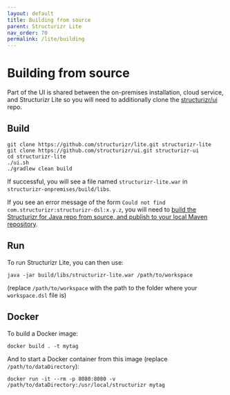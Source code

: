 ```yaml
---
layout: default
title: Building from source
parent: Structurizr Lite
nav_order: 70
permalink: /lite/building
---
```


# Building from source

Part of the UI is shared between the on-premises installation, cloud service, and Structurizr Lite
so you will need to additionally clone the [structurizr/ui](https://github.com/structurizr/ui) repo.

## Build

```
git clone https://github.com/structurizr/lite.git structurizr-lite
git clone https://github.com/structurizr/ui.git structurizr-ui
cd structurizr-lite
./ui.sh
./gradlew clean build
```

If successful, you will see a file named `structurizr-lite.war` in `structurizr-onpremises/build/libs`.

If you see an error message of the form `Could not find com.structurizr:structurizr-dsl:x.y.z`, you will need to
[build the Structurizr for Java repo from source, and publish to your local Maven repository](/java/building).

## Run

To run Structurizr Lite, you can then use:

```
java -jar build/libs/structurizr-lite.war /path/to/workspace
```

(replace `/path/to/workspace` with the path to the folder where your `workspace.dsl` file is)

## Docker 

To build a Docker image:

```
docker build . -t mytag
```

And to start a Docker container from this image (replace `/path/to/dataDirectory`):

```
docker run -it --rm -p 8080:8080 -v /path/to/dataDirectory:/usr/local/structurizr mytag
```